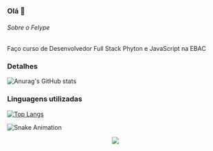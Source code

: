 ### Olá 👋


###### Sobre o Felype
Faço curso de Desenvolvedor Full Stack Phyton e JavaScript na EBAC

### Detalhes

![Anurag's GitHub stats](https://github-readme-stats.vercel.app/api?username=felypesena&show_icons=true&theme=radical)

### Linguagens utilizadas

[![Top Langs](https://github-readme-stats.vercel.app/api/top-langs/?username=felypesena&theme=tokyonight)](https://github.com/anuraghazra/github-readme-stats)

<p> <img src="https://github.com/wgtsantos/github-workflows/blob/output/github-contribution-grid-snake.svg" alt="Snake Animation"/> </p>

<div align="center">
  <a href="https://www.instagram.com/felipesena19?igsh=MXh3M213Mjl1c2w3ZA==" target="_blank"><img src="https://img.shields.io/badge/-Instagram-%23E4405F?style=for-the-badge&logo=instagram&logoColor=white" target="_blank"></a>
</div>
